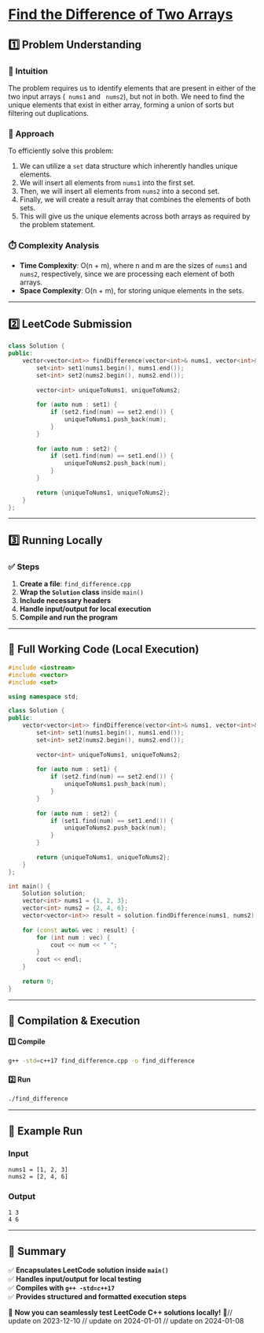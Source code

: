 # **[Find the Difference of Two Arrays](https://leetcode.com/problems/find-the-difference-of-two-arrays/description/)**  

## **1️⃣ Problem Understanding**  
### **📌 Intuition**  
The problem requires us to identify elements that are present in either of the two input arrays (` nums1` and ` nums2`), but not in both. We need to find the unique elements that exist in either array, forming a union of sorts but filtering out duplications.  

### **🚀 Approach**  
To efficiently solve this problem:
1. We can utilize a `set` data structure which inherently handles unique elements.
2. We will insert all elements from `nums1` into the first set.
3. Then, we will insert all elements from `nums2` into a second set.
4. Finally, we will create a result array that combines the elements of both sets. 
5. This will give us the unique elements across both arrays as required by the problem statement.

### **⏱️ Complexity Analysis**  
- **Time Complexity**: O(n + m), where n and m are the sizes of `nums1` and `nums2`, respectively, since we are processing each element of both arrays.
- **Space Complexity**: O(n + m), for storing unique elements in the sets.

---  

## **2️⃣ LeetCode Submission**  
```cpp
class Solution {
public:
    vector<vector<int>> findDifference(vector<int>& nums1, vector<int>& nums2) {
        set<int> set1(nums1.begin(), nums1.end());
        set<int> set2(nums2.begin(), nums2.end());
        
        vector<int> uniqueToNums1, uniqueToNums2;
        
        for (auto num : set1) {
            if (set2.find(num) == set2.end()) {
                uniqueToNums1.push_back(num);
            }
        }
        
        for (auto num : set2) {
            if (set1.find(num) == set1.end()) {
                uniqueToNums2.push_back(num);
            }
        }
        
        return {uniqueToNums1, uniqueToNums2};
    }
};
```  

---  

## **3️⃣ Running Locally**  
### **✅ Steps**  
1. **Create a file**: `find_difference.cpp`  
2. **Wrap the `Solution` class** inside `main()`  
3. **Include necessary headers**  
4. **Handle input/output for local execution**  
5. **Compile and run the program**  

---  

## **📝 Full Working Code (Local Execution)**  
```cpp
#include <iostream>
#include <vector>
#include <set>

using namespace std;

class Solution {
public:
    vector<vector<int>> findDifference(vector<int>& nums1, vector<int>& nums2) {
        set<int> set1(nums1.begin(), nums1.end());
        set<int> set2(nums2.begin(), nums2.end());
        
        vector<int> uniqueToNums1, uniqueToNums2;
        
        for (auto num : set1) {
            if (set2.find(num) == set2.end()) {
                uniqueToNums1.push_back(num);
            }
        }
        
        for (auto num : set2) {
            if (set1.find(num) == set1.end()) {
                uniqueToNums2.push_back(num);
            }
        }
        
        return {uniqueToNums1, uniqueToNums2};
    }
};

int main() {
    Solution solution;
    vector<int> nums1 = {1, 2, 3};
    vector<int> nums2 = {2, 4, 6};
    vector<vector<int>> result = solution.findDifference(nums1, nums2);
    
    for (const auto& vec : result) {
        for (int num : vec) {
            cout << num << " ";
        }
        cout << endl;
    }
    
    return 0;
}
```  

---  

## **🔧 Compilation & Execution**  
#### **1️⃣ Compile**  
```bash
g++ -std=c++17 find_difference.cpp -o find_difference
```  

#### **2️⃣ Run**  
```bash
./find_difference
```  

---  

## **🎯 Example Run**  
### **Input**  
```
nums1 = [1, 2, 3]
nums2 = [2, 4, 6]
```  
### **Output**  
```
1 3 
4 6 
```  

---  

## **📌 Summary**  
✅ **Encapsulates LeetCode solution inside `main()`**  
✅ **Handles input/output for local testing**  
✅ **Compiles with `g++ -std=c++17`**  
✅ **Provides structured and formatted execution steps**  

🚀 **Now you can seamlessly test LeetCode C++ solutions locally!** 🚀// update on 2023-12-10
// update on 2024-01-01
// update on 2024-01-08
